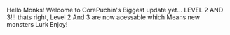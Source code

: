 Hello Monks! Welcome to CorePuchin's Biggest update yet...
LEVEL 2 AND 3!!!
thats right, Level 2 And 3 are now acessable which Means new monsters Lurk
Enjoy!
